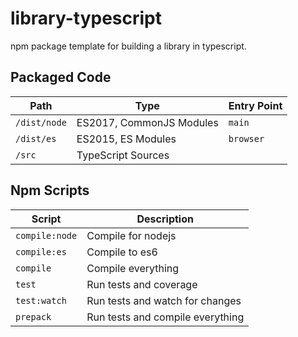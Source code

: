 # library-typescript
npm package template for building a library in typescript.

## Packaged Code
| Path | Type | Entry Point |
|-|-|-|
| `/dist/node` | ES2017, CommonJS Modules | `main` |
| `/dist/es` | ES2015, ES Modules | `browser` |
| `/src` | TypeScript Sources | |

## Npm Scripts
| Script | Description |
|-|-|
| `compile:node` | Compile for nodejs |
| `compile:es` | Compile to es6 |
| `compile` | Compile everything |
| `test` | Run tests and coverage |
| `test:watch` | Run tests and watch for changes |
| `prepack` | Run tests and compile everything |
